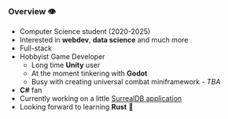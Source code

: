 ### Overview :eye:
- Computer Science student (2020-2025)
- Interested in **webdev**, **data science** and much more
- Full-stack
- Hobbyist Game Developer
  - Long time **Unity** user
  - At the moment tinkering with **Godot**
  - Busy with creating universal combat miniframework - *TBA*
- **C#** fan
- Currently working on a little [SurrealDB application](https://github.com/panierka/ShopWebsite)
- Looking forward to learning **Rust** :crab:
